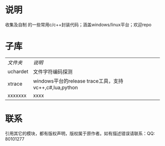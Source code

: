 说明
=======
收集及自制 的一些常用c/c++封装代码；涵盖windows/linux平台；欢迎repo

子库
===========


<table>
<tbody>
<tr><td><em>文件夹</em></td><td><em>说明</em></td></tr>
<tr><td>uchardet</td><td>文件字符编码探测</td></tr>
<tr><td>xtrace</td><td>windows平台的release trace工具，支持vc++,c#,lua,python</td></tr>
<tr><td>xxxxxxx</td><td>xxxx</td></tr>
</tbody>
</table>


联系
===========
引用其它的模块，都有版权声明，版权属于原作者。如有描述错误请联系：QQ: 80101277
